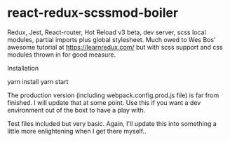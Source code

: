 # react-redux-scssmod-boiler
Redux, Jest, React-router, Hot Reload v3 beta, dev server, scss local modules, partial imports plus global stylesheet. Much owed to Wes Bos' awesome tutorial at https://learnredux.com/ but with scss support and css modules thrown in for good measure.

Installation

yarn install
yarn start

The production version (including webpack.config.prod.js file) is far from finished. I will update that at some point. Use this if you want a dev environment out of the boxt to have a play with. 

Test files included but very basic. Again, I'll update this into something a little more enlightening when I get there myself..
